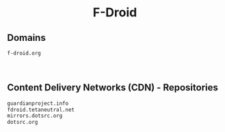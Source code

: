 


<h1 align="center">F-Droid</h1>  


## Domains


```html
f-droid.org
```  

<br>

## Content Delivery Networks (CDN) - Repositories


```html
guardianproject.info
fdroid.tetaneutral.net
mirrors.dotsrc.org
dotsrc.org
```  

<br>
